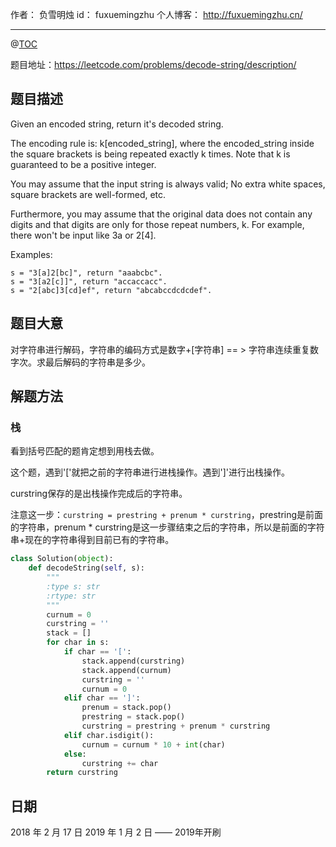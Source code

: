 
作者： 负雪明烛
id：	fuxuemingzhu
个人博客：	http://fuxuemingzhu.cn/

---
@[TOC](目录)

题目地址：https://leetcode.com/problems/decode-string/description/


## 题目描述

Given an encoded string, return it's decoded string.

The encoding rule is: k[encoded_string], where the encoded_string inside the square brackets is being repeated exactly k times. Note that k is guaranteed to be a positive integer.

You may assume that the input string is always valid; No extra white spaces, square brackets are well-formed, etc.

Furthermore, you may assume that the original data does not contain any digits and that digits are only for those repeat numbers, k. For example, there won't be input like 3a or 2[4].

Examples:

    s = "3[a]2[bc]", return "aaabcbc".
    s = "3[a2[c]]", return "accaccacc".
    s = "2[abc]3[cd]ef", return "abcabccdcdcdef".

## 题目大意

对字符串进行解码，字符串的编码方式是数字+[字符串] == > 字符串连续重复数字次。求最后解码的字符串是多少。

## 解题方法

### 栈

看到括号匹配的题肯定想到用栈去做。

这个题，遇到'['就把之前的字符串进行进栈操作。遇到']'进行出栈操作。

curstring保存的是出栈操作完成后的字符串。

注意这一步：``curstring = prestring + prenum * curstring``，prestring是前面的字符串，prenum * curstring是这一步骤结束之后的字符串，所以是前面的字符串+现在的字符串得到目前已有的字符串。

```python
class Solution(object):
    def decodeString(self, s):
        """
        :type s: str
        :rtype: str
        """
        curnum = 0
        curstring = ''
        stack = []
        for char in s:
            if char == '[':
                stack.append(curstring)
                stack.append(curnum)
                curstring = ''
                curnum = 0
            elif char == ']':
                prenum = stack.pop()
                prestring = stack.pop()
                curstring = prestring + prenum * curstring
            elif char.isdigit():
                curnum = curnum * 10 + int(char)
            else:
                curstring += char
        return curstring
```


## 日期

2018 年 2 月 17 日 
2019 年 1 月 2 日 —— 2019年开刷

